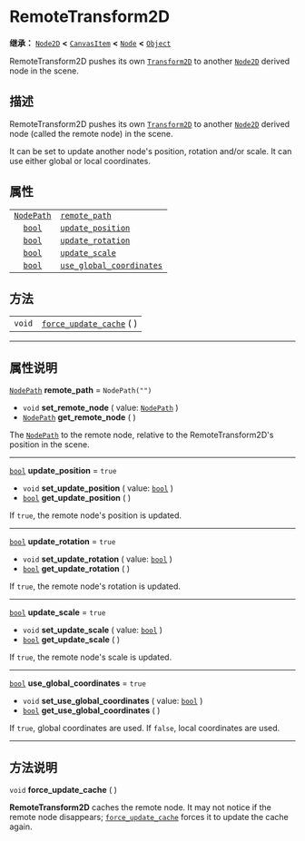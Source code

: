<!-- ⚠ 请勿编辑本文件 ⚠ -->
<!-- 本文档使用脚本从 WeDot 引擎源码仓库生成。 -->
<!-- 生成脚本：https://github.com/WeDot-Engine/WeDot/tree/master/doc/tools/make_md.py； -->
<!-- 原文件：https://github.com/WeDot-Engine/WeDot/tree/master/doc/classes/RemoteTransform2D.xml。 -->

<div id="_class_remotetransform2d"></div>

# RemoteTransform2D

**继承：** [`Node2D`](class_node2d.md) **<** [`CanvasItem`](class_canvasitem.md) **<** [`Node`](class_node.md) **<** [`Object`](class_object.md)

RemoteTransform2D pushes its own [`Transform2D`](class_transform2d.md) to another [`Node2D`](class_node2d.md) derived node in the scene.

## 描述

RemoteTransform2D pushes its own [`Transform2D`](class_transform2d.md) to another [`Node2D`](class_node2d.md) derived node (called the remote node) in the scene.

It can be set to update another node's position, rotation and/or scale. It can use either global or local coordinates.

## 属性

|||
|:-:|:--|
| [`NodePath`](class_nodepath.md) | [`remote_path`](class_remotetransform2d.md#class_remotetransform2d_property_remote_path)                       | ``NodePath("")`` |
| [`bool`](class_bool.md)         | [`update_position`](class_remotetransform2d.md#class_remotetransform2d_property_update_position)               | ``true``         |
| [`bool`](class_bool.md)         | [`update_rotation`](class_remotetransform2d.md#class_remotetransform2d_property_update_rotation)               | ``true``         |
| [`bool`](class_bool.md)         | [`update_scale`](class_remotetransform2d.md#class_remotetransform2d_property_update_scale)                     | ``true``         |
| [`bool`](class_bool.md)         | [`use_global_coordinates`](class_remotetransform2d.md#class_remotetransform2d_property_use_global_coordinates) | ``true``         |

## 方法

|||
|:-:|:--|
| `void` | [`force_update_cache`](class_remotetransform2d.md#class_remotetransform2d_method_force_update_cache) ( ) |

<!-- rst-class:: classref-section-separator -->

---

## 属性说明

<div id="_class_remotetransform2d_property_remote_path"></div>

[`NodePath`](class_nodepath.md) **remote_path** = ``NodePath("")`` <div id="class_remotetransform2d_property_remote_path"></div>

- `void` **set_remote_node** ( value: [`NodePath`](class_nodepath.md) )
- [`NodePath`](class_nodepath.md) **get_remote_node** ( )

The [`NodePath`](class_nodepath.md) to the remote node, relative to the RemoteTransform2D's position in the scene.

<!-- rst-class:: classref-item-separator -->

---

<div id="_class_remotetransform2d_property_update_position"></div>

[`bool`](class_bool.md) **update_position** = ``true`` <div id="class_remotetransform2d_property_update_position"></div>

- `void` **set_update_position** ( value: [`bool`](class_bool.md) )
- [`bool`](class_bool.md) **get_update_position** ( )

If `true`, the remote node's position is updated.

<!-- rst-class:: classref-item-separator -->

---

<div id="_class_remotetransform2d_property_update_rotation"></div>

[`bool`](class_bool.md) **update_rotation** = ``true`` <div id="class_remotetransform2d_property_update_rotation"></div>

- `void` **set_update_rotation** ( value: [`bool`](class_bool.md) )
- [`bool`](class_bool.md) **get_update_rotation** ( )

If `true`, the remote node's rotation is updated.

<!-- rst-class:: classref-item-separator -->

---

<div id="_class_remotetransform2d_property_update_scale"></div>

[`bool`](class_bool.md) **update_scale** = ``true`` <div id="class_remotetransform2d_property_update_scale"></div>

- `void` **set_update_scale** ( value: [`bool`](class_bool.md) )
- [`bool`](class_bool.md) **get_update_scale** ( )

If `true`, the remote node's scale is updated.

<!-- rst-class:: classref-item-separator -->

---

<div id="_class_remotetransform2d_property_use_global_coordinates"></div>

[`bool`](class_bool.md) **use_global_coordinates** = ``true`` <div id="class_remotetransform2d_property_use_global_coordinates"></div>

- `void` **set_use_global_coordinates** ( value: [`bool`](class_bool.md) )
- [`bool`](class_bool.md) **get_use_global_coordinates** ( )

If `true`, global coordinates are used. If `false`, local coordinates are used.

<!-- rst-class:: classref-section-separator -->

---

## 方法说明

<div id="_class_remotetransform2d_method_force_update_cache"></div>

`void` **force_update_cache** ( )<div id="class_remotetransform2d_method_force_update_cache"></div>

**RemoteTransform2D** caches the remote node. It may not notice if the remote node disappears; [`force_update_cache`](class_remotetransform2d.md#class_remotetransform2d_method_force_update_cache) forces it to update the cache again.

[^virtual]: 本方法通常需要用户覆盖才能生效。
[^const]: 本方法无副作用，不会修改该实例的任何成员变量。
[^vararg]: 本方法除了能接受在此处描述的参数外，还能够继续接受任意数量的参数。
[^constructor]: 本方法用于构造某个类型。
[^static]: 调用本方法无需实例，可直接使用类名进行调用。
[^operator]: 本方法描述的是使用本类型作为左操作数的有效运算符。
[^bitfield]: 这个值是由下列位标志构成位掩码的整数。
[^void]: 无返回值。
